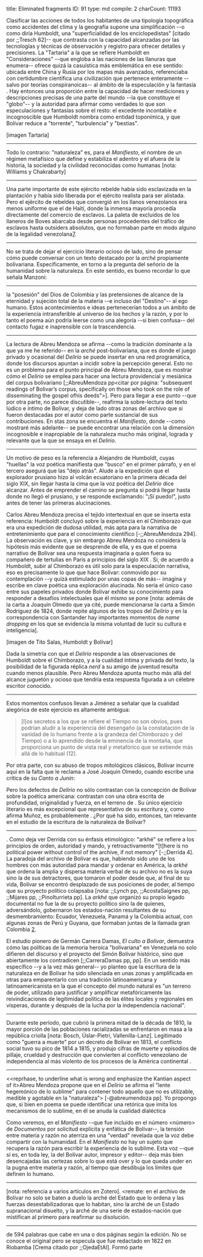 title:          Eliminated fragments
ID:             91
type:           md
compile:        2
charCount:      11193


Clasificar las acciones de todos los habitantes de una tipología topográfica como accidentes del clima y la geografía supone una simplificación --o como diría Humboldt, una "superficialidad de los enciclopedistas" [citado por ;;Tresch 62]-- que contrasta con la capacidad alcanzadas por las tecnologías y técnicas de observación y registro para ofrecer detalles y precisiones. La "Tartaria" a la que se refiere Humboldt en "Consideraciones" --que engloba a las naciones de las llanuras que enumera-- ofrece quizá la casuística más emblemática en ese sentido: ubicada entre China y Rusia por los mapas más avanzados, referenciaba con certidumbre científica una civilización que pertenece enteramente --salvo por teorías conspiranoicas-- al ámbito de la especulación y la fantasía <!--referencia-->. Hay entonces una proporción entre la capacidad de hacer mediciones y descripciones precisas de una parte del mundo --la que constituye el "globo"-- y la autoridad para afirmar como verdades lo que son especulaciones y fantasías sobre el resto: el excedente incontable e incognoscible que Humboldt nombra como entidad toponímica, y que Bolívar reduce a "torrente", "turbulencia" y "bestias".

[imagen Tartaria]

***

 Todo lo contrario: "naturaleza" es, para el _Manifiesto_, el nombre de un régimen metafísico que define y estabiliza el adentro y el afuera de la historia, la sociedad y la civilidad reconocidas como humanas [nota: Williams y Chakrabarty]

***

Una parte importante de este ejército rebelde había sido esclavizada en la plantación y había sido liberada por el ejército realista para ser alistada. Pero el ejército de rebeldes que convergió en los llanos venezolanos era menos uniforme que el de Haití, donde la inmensa mayoría procedía directamente del comercio de esclavos. La paleta de excluidos de los llaneros de Boves abarcaba desde personas procedentes del tráfico de esclavos hasta outsiders absolutos, que no formaban parte en modo alguno de la legalidad venezolana[7](#ftn13). 

***

No se trata de dejar el ejercicio literario ocioso de lado, sino de pensar cómo puede conversar con un texto destacado por la *arché* propiamente bolivariana. Específicamente, en torno a la pregunta del señorío de la humanidad sobre la naturaleza. En este sentido, es bueno recordar lo que señala Manzoni: 

***

la "posesión" del Dios de Colombia y las pretensiones de alcance de la eternidad y sujeción total de la materia --e incluso del "Destino"-- al ego humano. Estos acontecimientos e ideas pertenecerían todos a un ámbito de la experiencia intransferible al universo de los hechos y la razón, y por lo tanto el poema aún podría leerse como una alegoría --si bien confusa-- del contacto fugaz e inaprensible con la trascendencia. 

***

La lectura de Abreu Mendoza se afirma --como la tradición dominante a la que ya me he referido-- en la *arché* post-bolivariana, que es donde el juego privado y ocasional del *Delirio* se puede insertar en una red programática, donde los discursos apuntan a incidir sobre la percepción general. Esto no es un problema para el punto principal de Abreu Mendoza, que es mostrar cómo el *Delirio* se emplea para hacer una lectura providencial y mesiánica del corpus bolivariano [;;AbreuMendoza pp<citar por página:  "subsequent readings of Bolivar’s corpus, specifically on those who took on the role of disseminating the gospel ofhis deeds">]. Pero para llegar a ese punto --que por otra parte, no parece discutible--, reafirma la sobre-lectura del texto lúdico e íntimo de Bolívar, y deja de lado otras zonas del archivo que sí fueron destacadas por el autor como parte sustancial de sus contribuciones. En stas zona se encuentra el *Manifiesto*, donde --como mostraré más adelante-- se puede encontrar una relación con la dimensión incognosible e inapropiable de la naturaleza mucho más original, lograda y relevante que la que se ensaya en el *Delirio*. 

***

Un motivo de peso es la referencia a Alejandro de Humboldt, cuyas "huellas" la voz poética manifiesta que "busco" en el primer párrafo, y en el tercero asegurá que las "dejo atrás". Alude a la expedición que el explorador prusiano hizo al volcán ecuatoriano en la primera década del siglo XIX, sin llegar hasta la cima que la voz poética del *Delirio* dice alcanzar. Antes de emprender el camino se pregunta si podrá llegar hasta donde no llegó el prusiano, y se responde exclamando: "¡Sí puedo!", justo antes de tener las primeras alucinaciones. 

Carlos Abreu Mendoza precisa el tejido intertextual en que se inserta esta referencia: Humboldt concluyó sobre la experiencia en el Chimborazo que era una expedición de dudosa utilidad, más apta para la narrativa de entretenimiento que para el conocimiento científico [-;;AbreuMendoza 294]. La observación es clave, y sin embargo Abreu Mendoza no considera la hipótesis más evidente que se desprende de ella, y es que el poema narrativo de Bolívar sea una respuesta imaginaria a quien fuera su compañero de tertulias en París a principios del siglo XIX <!--referencias-->. Si, de acuerdo a Humboldt, subir al Chimborazo es útil solo para la especulación narrativa, eso es precisamente lo que que hace Bolívar: conmovido por su contemplación --y quizá estimulado por unas copas de más-- imagina y escribe en clave poética una exploración alucinada. No sería el único caso entre sus papeles privados donde Bolívar exhibe su conocimiento para responder a desafíos intelectuales que él mismo se pone [nota: además de la carta a Joaquín Olmedo que ya cité, puede mencionarse la carta a Simón Rodríguez de 1824, donde repite algunos de los tropos del *Delirio* y en la correspondencia con Santander hay importantes momentos de *name dropping* en los que se evidencia la misma voluntad de lucir su cultura e inteligencia].

[imagen de Tito Salas, Humboldt y Bolívar]

Dada la simetría con que el *Delirio* responde a las observaciones de Humboldt sobre el Chimborazo, y a la cualidad íntima y privada del texto, la posibilidad de la figurada réplica *nerd* a su amigo de juventud resulta cuando menos plausible. 
Pero Abreu Mendoza apunta mucho más allá del alcance juguetón y ocioso que tendría esta respuesta figurada a un célebre escritor conocido. 


***
Estos momentos confusos llevan a Jiménez a señalar que la cualidad alegórica de este ejercicio es altamente ambigua: 
>[l]os secretos a los que se refiere el Tiempo no son obvios, pues podrían aludir a la experiencia del desengaño (a la constatación de la vanidad de lo humano frente a la grandeza del Chimborazo y del Tiempo) o a lo aprendido desde la eminencia de la montaña, que proporciona un punto de vista real y metafórico que se extiende más allá de lo habitual (12). 

Por otra parte, con su abuso de tropos mitológicos clásicos, Bolívar incurre aquí en la falta que le reclama a José Joaquín Olmedo, cuando escribe una crítica de su _Canto a Junín_: 

Pero los defectos de _Delirio_ no sólo contrastan con la concepción de Bolívar sobre la poética americana: contrastan con una obra escrita de profundidad, originalidad y fuerza, en el terreno de 
. Su único ejercicio literario es más excepcional que representativo de su escritura y, como afirma Muñoz, es probablemente . ¿Por qué ha sido, entonces, tan relevante en el estudio de la escritura de la naturaleza de Bolívar?

***

. Como deja ver Derrida con su énfasis etimológico: "arkhé" se refiere a los principios de orden, autoridad y mando, y retroactivamente "[t]here is no political power without control of the archive, if not memory" [-;;Derrida 4]. La paradoja del archivo de Bolívar es que, habiendo sido uno de los hombres con más autoridad para mandar y ordenar en América, la _arkhé_ que ordena la amplia y dispersa materia verbal de su archivo no es la suya sino la de sus detractores, que tomaron el poder desde que, al final de su vida, Bolívar se encontró desplazado de sus posiciones de poder, al tiempo que su proyecto político colapsaba [nota: ;;Lynch pp, ;;AcostaSaignes pp, ;;Mijares pp, ;;PinoIturrieta pp]. La _arkhé_ que organizó su propio legado documental no fue la de su proyecto político sino la de quienes, adversándolo, gobernaron los estados-nación resultantes de su desmembramiento: Ecuador, Venezuela, Panamá y la Colombia actual, con algunas zonas de Perú y Guyana, que formaban juntas de la llamada gran Colombia 
[2](#ftn8).


El estudio pionero de Germán Carrera Damas, _El culto a Bolívar_, demuestra cómo las políticas de la memoria heroica "bolivariana" en Venezuela no solo difieren del discurso y el proyecto del Simón Bolívar histórico, sino que abiertamente los contradicen [;;CarreraDamas pp, pp]. En un sentido más específico --y a la vez más general-- yo planteo que la escritura de la naturaleza en de Bolívar ha sido silenciada en unas zonas y amplificada en otras para emparentarlo con una tradición latinoamericana y latinoamericanista en la que el concepto del mundo natural es "un terreno de poder, utilizado para justificar y amplificar metafóricamente las reivindicaciones de legitimidad política de las élites locales y regionales en vísperas, durante y después de la lucha por la independencia nacional". 

***

Durante este período, que cubrió la primera mitad de la década de 1810, la mayor porción de las poblaciones racializadas se enfrentaron en masa a la república criolla [nota: Bosch, Úslar-Pietri, Vallenilla-Lanz]. Legitimado como "guerra a muerte" por un decreto de Bolívar en 1813, el conflicto social tuvo su pico de 1814 a 1815, y produjo cifras de muerte y episodios de pillaje, crueldad y destrucción que convierten al conflicto venezolano de independencia al más violento de los procesos de la América continental <referencia>. 


***

<<reprhase, to underline what is wrong and enphasize the Kantian aspect of it>Abreu Mendoza propone que en el *Delirio* se afirma el "lente hegemónico de lo sublime" para contener todo aquello que no es utilizable, medible y agotable en la "naturaleza"> [-@abreumendoza pp]. Yo propongo que, si bien en poema se puede identificar una retórica que imita los mecanismos de lo sublime, en él se anuda la cualidad dialéctica 

Como veremos, en el *Manifiesto* --que fue incluído en el número <número> de *Documentos* por solicitud explícita y enfática de Bolívar--, la tensión entre materia y razón no aterriza en una "verdad" revelada que la voz debe compartir con la humanidad. En el _Manifiesto_  no hay un sujeto que recupera la razón para escribir la experiencia de lo sublime. Esta voz --que sí es, en toda ley, la del Bolívar autor, impresor y editor-- deja más bien desencajadas las certezas sobre lo que está over y lo que queda under en la pugna entre materia y razón, al tiempo que desdibuja los límites que definen lo humano.

***
[nota: referencia a varios artículos en Zotero]. <remate: en el archivo de Bolívar no solo se baten a duelo la arché del Estado que lo ordena y las fuerzas desestabilizadoras que lo habitan, sino la arché de un Estado supranacional disuelto, y la arché de una serie de estados-nación que mistifican al primero para reafirmar su disolución. 

***
de 594 palabras que cabe en una o dos páginas según la edición. No se conoce el original pero se especula que fue redactado en 1822 en Riobamba [Crema citado por ;;OjedaEtAl]. Formó parte 